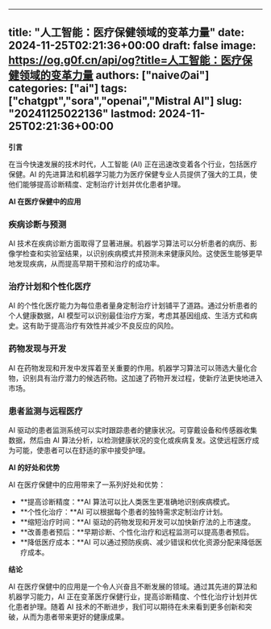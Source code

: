
---
title: "人工智能：医疗保健领域的变革力量"
date: 2024-11-25T02:21:36+00:00
draft: false
image: https://og.g0f.cn/api/og?title=人工智能：医疗保健领域的变革力量
authors: ["naiveのai"]
categories: ["ai"]
tags: ["chatgpt","sora","openai","Mistral AI"]
slug: "20241125022136"
lastmod: 2024-11-25T02:21:36+00:00
---
**引言**

在当今快速发展的技术时代，人工智能 (AI) 正在迅速改变着各个行业，包括医疗保健。AI 的先进算法和机器学习能力为医疗保健专业人员提供了强大的工具，使他们能够提高诊断精度、定制治疗计划并优化患者护理。

**AI 在医疗保健中的应用**

### 疾病诊断与预测

AI 技术在疾病诊断方面取得了显著进展。机器学习算法可以分析患者的病历、影像学检查和实验室结果，以识别疾病模式并预测未来健康风险。这使医生能够更早地发现疾病，从而提高早期干预和治疗的成功率。

### 治疗计划和个性化医疗

AI 的个性化医疗能力为每位患者量身定制治疗计划铺平了道路。通过分析患者的个人健康数据，AI 模型可以识别最佳治疗方案，考虑其基因组成、生活方式和病史。这有助于提高治疗有效性并减少不良反应的风险。

### 药物发现与开发

AI 在药物发现和开发中发挥着至关重要的作用。机器学习算法可以筛选大量化合物，识别具有治疗潜力的候选药物。这加速了药物开发过程，使新疗法更快地进入市场。

### 患者监测与远程医疗

AI 驱动的患者监测系统可以实时跟踪患者的健康状况。可穿戴设备和传感器收集数据，然后由 AI 算法分析，以检测健康状况的变化或疾病复发。这使远程医疗成为可能，使患者可以在舒适的家中接受护理。

**AI 的好处和优势**

AI 在医疗保健中的应用带来了一系列好处和优势：

* **提高诊断精度：**AI 算法可以比人类医生更准确地识别疾病模式。
* **个性化治疗：**AI 可以根据每个患者的独特需求定制治疗计划。
* **缩短治疗时间：**AI 驱动的药物发现和开发可以加快新疗法的上市速度。
* **改善患者预后：**早期诊断、个性化治疗和远程监测可以提高患者预后。
* **降低医疗成本：**AI 可以通过预防疾病、减少错误和优化资源分配来降低医疗成本。

**结论**

AI 在医疗保健中的应用是一个令人兴奋且不断发展的领域。通过其先进的算法和机器学习能力，AI 正在变革医疗保健行业，提高诊断精度、个性化治疗计划并优化患者护理。随着 AI 技术的不断进步，我们可以期待在未来看到更多创新和突破，从而为患者带来更好的健康成果。